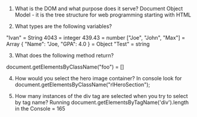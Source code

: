 1. What is the DOM and what purpose does it serve? Document Object Model - it is the tree structure for web programming starting with HTML

2. What types are the following variables?

"Ivan" = String
4043 = integer
439.43 = number
["Joe", "John", "Max"] = Array
{ "Name": "Joe, "GPA": 4.0 } = Object
"Test" = string

3. What does the following method return?

document.getElementsByClassName("foo") = []

4. How would you select the hero image container? In console look for document.getElementsByClassName("rlHeroSection");

5. How many instances of the div tag are selected when you try to select by tag name?
Running  document.getElementsByTagName('div').length in the Console = 165
